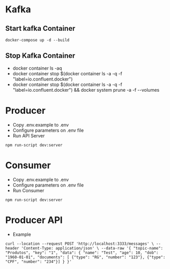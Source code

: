 # Kafka

## Start kafka Container
``docker-compose up -d --build``

## Stop Kafka Container
- docker container ls -aq
- docker container stop $(docker container ls -a -q -f "label=io.confluent.docker")
- docker container stop $(docker container ls -a -q -f "label=io.confluent.docker") && docker system prune -a -f --volumes

# Producer

* Copy .env.example to .env
* Configure parameters on .env file
* Run API Server
  
``npm run-script dev:server``

# Consumer

* Copy .env.example to .env
* Configure parameters on .env file
* Run Consumer
  
``npm run-script dev:server``

# Producer API 

* Example

`curl --location --request POST 'http://localhost:3333/messages' \
--header 'Content-Type: application/json' \
--data-raw '{
    "topic-name": "Produtos",
    "key": "1",
    "data": {
        "name": "Test",
        "age": 10,
        "dob": "1960-01-01",
        "documents": [
        	{"type": "RG", "number": "123"},
        	{"type": "CPF", "number": "234"}]
    }
}'`
